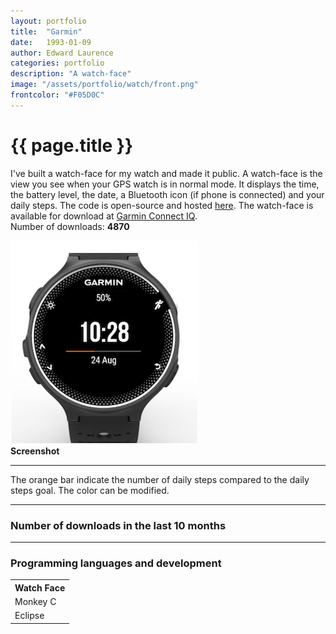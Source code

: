 ```yaml
---
layout: portfolio
title:  "Garmin"
date:   1993-01-09
author: Edward Laurence
categories: portfolio
description: "A watch-face"
image: "/assets/portfolio/watch/front.png"
frontcolor: "#F05D0C"
---
```


<div class="wrapper">

<h1>{{ page.title }}</h1>

I've built a watch-face for my watch and made it public. A watch-face is the view you see when your GPS watch is in normal mode. It displays the time, the battery level, the date, a Bluetooth icon (if phone is connected) and your daily steps.
The code is open-source and hosted <a href="https://github.com/laurencee9/Watch-Face-Garmin">here</a>. The watch-face is available for download at <a href="https://apps.garmin.com/en-US/apps/d10db1ae-9ecd-4219-92d4-a5b106636ca7#0">Garmin Connect IQ</a>. <br>Number of downloads: <b>4870</b>


<div class="screenshots-container">
	<div class="row">
		<div class="col-md-6 screenshot-image">
			<img src="/assets/portfolio/watch/front.png" class="" style="max-height: 600px; width: auto;">	
		</div>
		<div class="col-md-6 screenshot-meta">
			<b>Screenshot</b>
			<hr class="small-line">
			<span class="screenshot-subtitle">The orange bar indicate the number of daily steps compared to the daily steps goal. The color can be modified.</span>
		</div>
	</div>
</div>

</div> <!-- Wrapper -->


<hr>

<div class="wrapper">

<h3>Number of downloads in the last 10 months</h3>
</div> <!-- Wrapper -->


<div class="container">
	<div class="histogram" id="histogram"></div>
</div>


<hr>
<script src='/js/d3.v4.min.js' type="text/javascript"></script>
<script src='/js/watch_histogram.js' type="text/javascript"></script>

<div class="wrapper">

<h3>Programming languages and development</h3>
<table cellspacing="0" cellpadding="0" class="table-about">
  <tr>
    <th>Watch Face</th>  
  </tr>
  <tr>
  	<td>Monkey C</td>
  </tr>
  <tr>
  	<td>Eclipse</td>
  </tr>
</table>
</div>